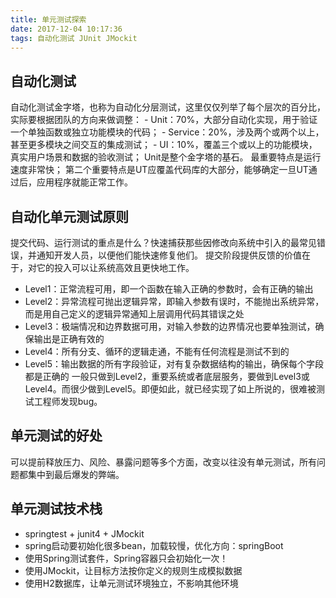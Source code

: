 ```yaml
---
title: 单元测试探索
date: 2017-12-04 10:17:36
tags: 自动化测试 JUnit JMockit
---
```

## 自动化测试
  自动化测试金字塔，也称为自动化分层测试，这里仅仅列举了每个层次的百分比，实际要根据团队的方向来做调整：
    - Unit：70%，大部分自动化实现，用于验证一个单独函数或独立功能模块的代码；
    - Service：20%，涉及两个或两个以上，甚至更多模块之间交互的集成测试；
    - UI：10%，覆盖三个或以上的功能模块，真实用户场景和数据的验收测试；
  Unit是整个金字塔的基石。
  最重要特点是运行速度非常快；
  第二个重要特点是UT应覆盖代码库的大部分，能够确定一旦UT通过后，应用程序就能正常工作。
    
  
## 自动化单元测试原则
  提交代码、运行测试的重点是什么？快速捕获那些因修改向系统中引入的最常见错误，并通知开发人员，以便他们能快速修复他们。
  提交阶段提供反馈的价值在于，对它的投入可以让系统高效且更快地工作。
  - Level1：正常流程可用，即一个函数在输入正确的参数时，会有正确的输出
  - Level2：异常流程可抛出逻辑异常，即输入参数有误时，不能抛出系统异常，而是用自己定义的逻辑异常通知上层调用代码其错误之处
  - Level3：极端情况和边界数据可用，对输入参数的边界情况也要单独测试，确保输出是正确有效的
  - Level4：所有分支、循环的逻辑走通，不能有任何流程是测试不到的
  - Level5：输出数据的所有字段验证，对有复杂数据结构的输出，确保每个字段都是正确的
一般只做到Level2，重要系统或者底层服务，要做到Level3或Level4。而很少做到Level5。即便如此，就已经实现了如上所说的，很难被测试工程师发现bug。


## 单元测试的好处
  可以提前释放压力、风险、暴露问题等多个方面，改变以往没有单元测试，所有问题都集中到最后爆发的弊端。

## 单元测试技术栈
  -  springtest + junit4 + JMockit
  -  spring启动要初始化很多bean，加载较慢，优化方向：springBoot
  -  使用Spring测试套件，Spring容器只会初始化一次！
  -  使用JMockit，让目标方法按你定义的规则生成模拟数据
  -  使用H2数据库，让单元测试环境独立，不影响其他环境